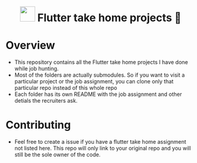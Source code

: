 <div align="center">

# <img src="https://miro.medium.com/max/1000/1*ilC2Aqp5sZd1wi0CopD1Hw.png" width="40" height="40" /> Flutter take home projects 💙 

</div>

# Overview

+ This repository contains all the Flutter take home projects I have done while job hunting.
+ Most of the folders are actually submodules. So if you want to visit a particular project or the job assignment, you can clone only that particular repo instead of this whole repo
+ Each folder has its own README with the job assignment and other detials the recruiters ask.

# Contributing

+ Feel free to create a issue if you have a flutter take home assignment not listed here. This repo will only link to your original repo and you will still be the sole owner of the code.


